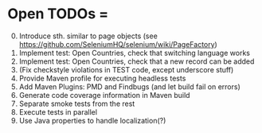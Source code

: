 # Open TODOs =

0. Introduce sth. similar to page objects (see https://github.com/SeleniumHQ/selenium/wiki/PageFactory)
0. Implement test: Open Countries, check that switching language works
0. Implement test: Open Countries, check that a new record can be added 
0. (Fix checkstyle violations in TEST code, except underscore stuff)
0. Provide Maven profile for executing headless tests
0. Add Maven Plugins: PMD and Findbugs (and let build fail on errors)
0. Generate code coverage information in Maven build
0. Separate smoke tests from the rest 
0. Execute tests in parallel
0. Use Java properties to handle localization(?)